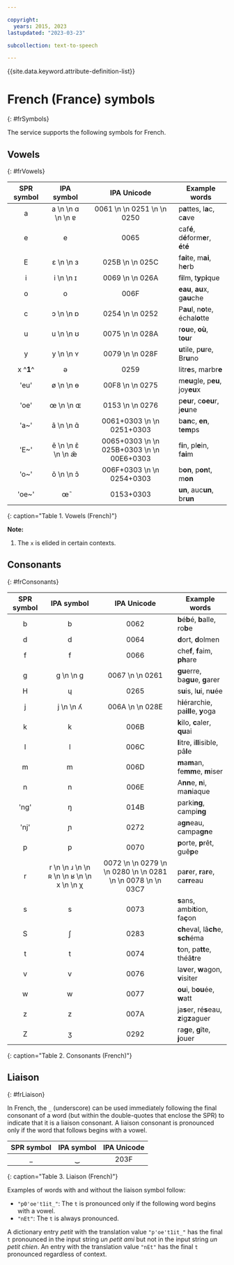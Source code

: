```yaml
---

copyright:
  years: 2015, 2023
lastupdated: "2023-03-23"

subcollection: text-to-speech

---
```


{{site.data.keyword.attribute-definition-list}}

# French (France) symbols
{: #frSymbols}

The service supports the following symbols for French.

## Vowels
{: #frVowels}

| SPR symbol | IPA symbol | IPA Unicode | Example words |
|:----------:|:----------:|:-----------:|---------------|
| a | a  \n   \n &#593;  \n   \n &#592; | 0061  \n   \n 0251  \n   \n 0250 | p**a**ttes, l**a**c, c**a**ve |
| e | e | 0065 | caf**é**, d**é**form**e**r, **é**t**é** |
| E | &#603;  \n   \n &#604; | 025B  \n   \n 025C | f**ai**te, m**ai**, h**e**rb |
| i | i  \n   \n &#618; | 0069  \n   \n 026A | f**i**lm, t**y**p**i**que |
| o | o | 006F | **eau**, **au**x, g**au**che |
| c | &#596;  \n   \n &#594; | 0254  \n   \n 0252 | P**au**l, n**o**te, échal**o**tte |
| u | u  \n   \n &#650; | 0075  \n   \n 028A | r**ou**e, **où**, t**ou**r |
| y | &#121;  \n   \n &#655; | 0079  \n   \n 028F | **u**tile, p**u**re, Br**u**no |
| x ^**1**^ | &#601; | 0259 | litr**e**s, marbr**e** |
| 'eu' | &#248;  \n   \n &#629; | 00F8  \n   \n 0275 | m**eu**gle, p**eu**, joy**eu**x |
| 'oe' | &#339;  \n   \n &#630; | 0153  \n   \n 0276 | p**eu**r, c**oeu**r, j**eu**ne |
| 'a~' | &#97;&#771;  \n   \n &#593;&#771; | 0061+0303  \n   \n 0251+0303 | b**an**c, **en**, t**em**ps |
| 'E~' | &#101;&#771;  \n   \n &#603;&#771;  \n   \n &#230;&#771; | 0065+0303  \n   \n 025B+0303  \n   \n 00E6+0303 | f**i**n, pl**e**in, f**ai**m |
| 'o~' | &#111;&#771;  \n   \n &#596;&#771; | 006F+0303  \n   \n 0254+0303 | b**on**, p**on**t, m**on** |
| 'oe~' | &#339;&#771; | 0153+0303 | **un**, auc**un**, br**un** |
{: caption="Table 1. Vowels (French)"}

**Note:**

1.  The `x` is elided in certain contexts.

## Consonants
{: #frConsonants}

| SPR symbol | IPA symbol | IPA Unicode | Example words |
|:----------:|:----------:|:-----------:|---------------|
| b | b | 0062 | **b**é**b**é, **b**alle, ro**b**e |
| d | d | 0064 | **d**ort, **d**olmen |
| f | f | 0066 | che**f**, **f**aim, **ph**are |
| g | g  \n   \n &#609; | 0067  \n   \n 0261 | **gu**erre, ba**gu**e, **g**arer |
| H | &#613; | 0265 | s**u**is, l**u**i, n**u**ée |
| j | j  \n   \n &#654; | 006A  \n   \n 028E | h**i**érarchie, pa**ill**e, **y**oga |
| k | k | 006B | **k**ilo, **c**aler, **qu**ai |
| l | l | 006C | **l**itre, i**ll**isible, pâ**l**e |
| m | m | 006D | **m**a**m**an, fe**mm**e, **m**iser |
| n | n | 006E | A**nn**e, **n**i, ma**n**iaque |
| 'ng' | &#331; | 014B | parki**ng**, campi**ng** |
| 'nj' | &#626; | 0272 | a**gn**eau, campa**gn**e |
| p | p | 0070 | **p**orte, **p**rêt, guê**p**e |
| r | r  \n   \n &#633;  \n   \n &#640;  \n   \n &#641;  \n   \n x  \n   \n &#967; | 0072  \n   \n 0279  \n   \n 0280  \n   \n 0281  \n   \n 0078  \n   \n 03C7 | pa**r**er, **r**a**r**e, ca**rr**eau |
| s | s | 0073 | **s**ans, ambi**t**ion, fa**ç**on |
| S | &#643; | 0283 | **ch**eval, lâ**ch**e, **sch**éma |
| t | t | 0074 | **t**on, pa**tt**e, théâ**t**re |
| v | v | 0076 | la**v**er, **w**agon, **v**isiter |
| w | w | 0077 | **ou**i, b**ou**ée, **w**att |
| z | z | 007A | ja**s**er, ré**s**eau, **z**ig**z**aguer |
| Z | &#658; | 0292 | ra**g**e, **g**îte, **j**ouer |
{: caption="Table 2. Consonants (French)"}

## Liaison
{: #frLiaison}

In French, the `_` (underscore) can be used immediately following the final consonant of a word (but within the double-quotes that enclose the SPR) to indicate that it is a liaison consonant. A liaison consonant is pronounced only if the word that follows begins with a vowel.

| SPR symbol | IPA symbol | IPA Unicode |
|:----------:|:----------:|:-----------:|
| _ | &#8255; | 203F |
{: caption="Table 3. Liaison (French)"}

Examples of words with and without the liaison symbol follow:

-   `"p0'oe't1it_"`: The `t` is pronounced only if the following word begins with a vowel.
-   `"nEt"`: The `t` is always pronounced.

A dictionary entry *petit* with the translation value `"p'oe't1it_"` has the final `t` pronounced in the input string *un petit ami* but not in the input string *un petit chien*. An entry with the translation value `"nEt"` has the final `t` pronounced regardless of context.
